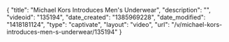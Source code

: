 {
    "title": "Michael Kors Introduces Men's Underwear",
    "description": "",
    "videoid": "135194",
    "date_created": "1385969228",
    "date_modified": "1418181124",
    "type": "captivate",
    "layout": "video",
    "url": "\/v\/michael-kors-introduces-men-s-underwear\/135194"
}